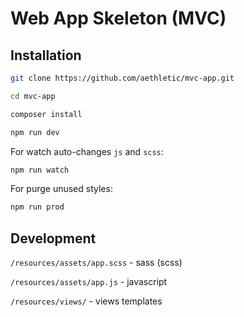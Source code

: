 # Web App Skeleton (MVC)

## Installation

```bash
git clone https://github.com/aethletic/mvc-app.git
```

```bash
cd mvc-app
```

```bash
composer install
```

```bash
npm run dev
```

For watch auto-changes `js` and `scss`:

```bash
npm run watch
```

For purge unused styles:

```bash
npm run prod
```

## Development

`/resources/assets/app.scss` - sass (scss)

`/resources/assets/app.js` - javascript

`/resources/views/` - views templates




